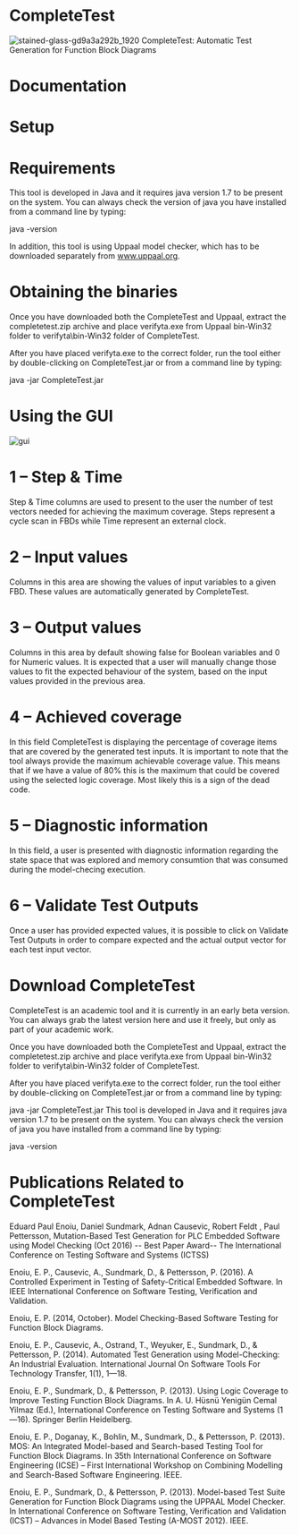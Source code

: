 # CompleteTest
![stained-glass-gd9a3a292b_1920](https://user-images.githubusercontent.com/7644735/160358479-ebcf8c0a-b51d-4052-99e1-1d72832796da.jpg)
CompleteTest: Automatic Test Generation for Function Block Diagrams

# Documentation

# Setup
# Requirements
This tool is developed in Java and it requires java version 1.7 to be present on the system. You can always check the version of java you have installed from a command line by typing:

java -version

In addition, this tool is using Uppaal model checker, which has to be downloaded separately from www.uppaal.org.

# Obtaining the binaries

Once you have downloaded both the CompleteTest and Uppaal, extract the completetest.zip archive and place verifyta.exe from Uppaal bin-Win32 folder to verifyta\bin-Win32 folder of CompleteTest.

After you have placed verifyta.exe to the correct folder, run the tool either by double-clicking on CompleteTest.jar or from a command line by typing:

java -jar CompleteTest.jar

# Using the GUI

![gui](https://user-images.githubusercontent.com/7644735/160355856-359a4f8a-9992-4d97-aebf-30ba22fd84e5.png)


# 1 – Step & Time
Step & Time columns are used to present to the user the number of test vectors needed for achieving the maximum coverage. Steps represent a cycle scan in FBDs while Time represent an external clock.

# 2 – Input values
Columns in this area are showing the values of input variables to a given FBD. These values are automatically generated by CompleteTest.

# 3 – Output values
Columns in this area by default showing false for Boolean variables and 0 for Numeric values. It is expected that a user will manually change those values to fit the expected behaviour of the system, based on the input values provided in the previous area.

# 4 – Achieved coverage
In this field CompleteTest is displaying the percentage of coverage items that are covered by the generated test inputs. It is important to note that the tool always provide the maximum achievable coverage value. This means that if we have a value of 80% this is the maximum that could be covered using the selected logic coverage. Most likely this is a sign of the dead code.

# 5 – Diagnostic information
In this field, a user is presented with diagnostic information regarding the state space that was explored and memory consumtion that was consumed during the model-checing execution.

# 6 – Validate Test Outputs
Once a user has provided expected values, it is possible to click on Validate Test Outputs in order to compare expected and the actual output vector for each test input vector.

# Download CompleteTest
CompleteTest is an academic tool and it is currently in an early beta version.
You can always grab the latest version here and use it freely, but only as part of your academic work.

Once you have downloaded both the CompleteTest and Uppaal, extract the completetest.zip archive and place verifyta.exe from Uppaal bin-Win32 folder to verifyta\bin-Win32 folder of CompleteTest.

After you have placed verifyta.exe to the correct folder, run the tool either by double-clicking on CompleteTest.jar or from a command line by typing:

java -jar CompleteTest.jar
This tool is developed in Java and it requires java version 1.7 to be present on the system. You can always check the version of java you have installed from a command line by typing:

java -version

# Publications Related to CompleteTest

Eduard Paul Enoiu, Daniel Sundmark, Adnan Causevic, Robert Feldt , Paul Pettersson, Mutation-Based Test Generation for PLC Embedded Software using Model Checking (Oct 2016) -- Best Paper Award-- The International Conference on Testing Software and Systems (ICTSS)

Enoiu, E. P., Causevic, A., Sundmark, D., & Pettersson, P. (2016). A Controlled Experiment in Testing of Safety-Critical Embedded Software. In IEEE International Conference on Software Testing, Verification and Validation.

Enoiu, E. P. (2014, October). Model Checking-Based Software Testing for Function Block Diagrams.

Enoiu, E. P., Causevic, A., Ostrand, T., Weyuker, E., Sundmark, D., & Pettersson, P. (2014). Automated Test Generation using Model-Checking: An Industrial Evaluation. International Journal On Software Tools For Technology Transfer, 1(1), 1—18.


Enoiu, E. P., Sundmark, D., & Pettersson, P. (2013). Using Logic Coverage to Improve Testing Function Block Diagrams. In A. U. Hüsnü Yenigün Cemal Yilmaz (Ed.), International Conference on Testing Software and Systems (1—16). Springer Berlin Heidelberg.

Enoiu, E. P., Doganay, K., Bohlin, M., Sundmark, D., & Pettersson, P. (2013). MOS: An Integrated Model-based and Search-based Testing Tool for Function Block Diagrams. In 35th International Conference on Software Engineering (ICSE) – First International Workshop on Combining Modelling and Search-Based Software Engineering. IEEE.

Enoiu, E. P., Sundmark, D., & Pettersson, P. (2013). Model-based Test Suite Generation for Function Block Diagrams using the UPPAAL Model Checker. In International Conference on Software Testing, Verification and Validation (ICST) – Advances in Model Based Testing (A-MOST 2012). IEEE.

